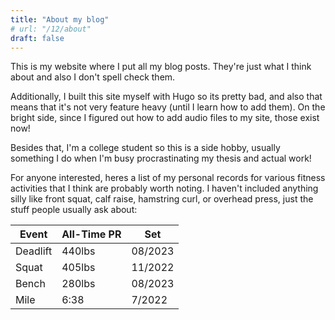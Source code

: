 ```yaml
---
title: "About my blog"
# url: "/12/about"
draft: false
---
```

This is my website where I put all my blog posts. They're just what I think about and also I don't spell check them.

Additionally, I built this site myself with Hugo so its pretty bad, and also that means that it's not very feature heavy (until I learn how to add them). On the bright side, since I figured out how to add audio files to my site, those exist now!

Besides that, I'm a college student so this is a side hobby, usually something I do when I'm busy procrastinating my thesis and actual work!

For anyone interested, heres a list of my personal records for various fitness activities that I think are probably worth noting. I haven't included anything silly like front squat, calf raise, hamstring curl, or overhead press, just the stuff people usually ask about:

| Event        | All-Time PR | Set        |
|--------------|-------------|------------|
| Deadlift     | 440lbs      |08/2023     |
| Squat        | 405lbs      |11/2022     |
| Bench        | 280lbs      |08/2023     |
| Mile         | 6:38        |7/2022      |
